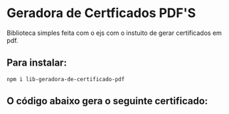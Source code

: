 # Geradora de Certficados PDF'S
Biblioteca simples feita com o ejs com o instuito de gerar certificados em pdf.

## Para instalar:
```
npm i lib-geradora-de-certificado-pdf
```


## O código abaixo gera o seguinte certificado:
```

```

<img src=""/>



